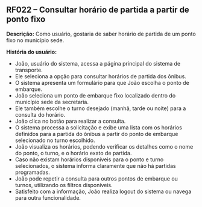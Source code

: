 ## RF022 – Consultar horário de partida a partir de ponto fixo
**Descrição:** Como usuário, gostaria de saber horário de partida de um ponto fixo no município sede.

**História do usuário:**
- João, usuário do sistema, acessa a página principal do sistema de transporte.
- Ele seleciona a opção para consultar horários de partida dos ônibus.
- O sistema apresenta um formulário para que João escolha o ponto de embarque.
- João seleciona um ponto de embarque fixo localizado dentro do município sede da secretaria.
- Ele também escolhe o turno desejado (manhã, tarde ou noite) para a consulta do horário.
- João clica no botão para realizar a consulta.
- O sistema processa a solicitação e exibe uma lista com os horários definidos para a partida do ônibus a partir
do ponto de embarque selecionado no turno escolhido.
- João visualiza os horários, podendo verificar os detalhes como o nome do ponto, o turno, e o horário exato de
partida.
- Caso não existam horários disponíveis para o ponto e turno selecionados, o sistema informa claramente que
não há partidas programadas.
- João pode repetir a consulta para outros pontos de embarque ou turnos, utilizando os filtros disponíveis.
- Satisfeito com a informação, João realiza logout do sistema ou navega para outra funcionalidade.

